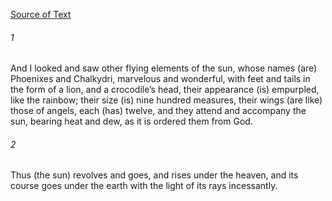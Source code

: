 [Source of Text](https://github.com/scrollmapper/bible_databases_deuterocanonical)

###### 1
And I looked and saw other flying elements of the sun, whose names (are) Phoenixes and Chalkydri, marvelous and wonderful, with feet and tails in the form of a lion, and a crocodile’s head, their appearance (is) empurpled, like the rainbow; their size (is) nine hundred measures, their wings (are like) those of angels, each (has) twelve, and they attend and accompany the sun, bearing heat and dew, as it is ordered them from God.

###### 2
Thus (the sun) revolves and goes, and rises under the heaven, and its course goes under the earth with the light of its rays incessantly.
